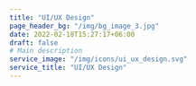 ```yaml
---
title: "UI/UX Design"
page_header_bg: "/img/bg_image_3.jpg"
date: 2022-02-18T15:27:17+06:00
draft: false
# Main description
service_image: "/img/icons/ui_ux_design.svg"
service_title: "UI/UX Design"
---
```


